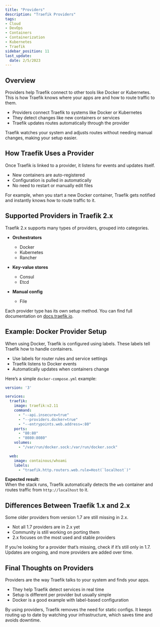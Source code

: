 ```yaml
---
title: "Providers"
description: "Traefik Providers"
tags: 
- Cloud
- DevOps
- Containers
- Containerization
- Kubernetes
- Traefik
sidebar_position: 11
last_update:
  date: 2/5/2023
---
```


## Overview

Providers help Traefik connect to other tools like Docker or Kubernetes. This is how Traefik knows where your apps are and how to route traffic to them.

- Providers connect Traefik to systems like Docker or Kubernetes  
- They detect changes like new containers or services  
- Traefik updates routes automatically through the provider  

Traefik watches your system and adjusts routes without needing manual changes, making your setup easier.


## How Traefik Uses a Provider

Once Traefik is linked to a provider, it listens for events and updates itself.

- New containers are auto-registered  
- Configuration is pulled in automatically  
- No need to restart or manually edit files  

For example, when you start a new Docker container, Traefik gets notified and instantly knows how to route traffic to it.


## Supported Providers in Traefik 2.x

Traefik 2.x supports many types of providers, grouped into categories.

- **Orchestrators**
  - Docker
  - Kubernetes
  - Rancher  

- **Key-value stores**
  - Consul
  - Etcd  

- **Manual config**
  - File  

Each provider type has its own setup method. You can find full documentation on [docs.traefik.io](https://doc.traefik.io).


## Example: Docker Provider Setup

When using Docker, Traefik is configured using labels. These labels tell Traefik how to handle containers.

- Use labels for router rules and service settings  
- Traefik listens to Docker events  
- Automatically updates when containers change  

Here’s a simple `docker-compose.yml` example:

```yaml
version: '3'

services:
  traefik:
    image: traefik:v2.11
    command:
      - "--api.insecure=true"
      - "--providers.docker=true"
      - "--entrypoints.web.address=:80"
    ports:
      - "80:80"
      - "8080:8080"
    volumes:
      - "/var/run/docker.sock:/var/run/docker.sock"

  web:
    image: containous/whoami
    labels:
      - "traefik.http.routers.web.rule=Host(`localhost`)"
```

**Expected result:**  
When the stack runs, Traefik automatically detects the `web` container and routes traffic from `http://localhost` to it.


## Differences Between Traefik 1.x and 2.x

Some older providers from version 1.7 are still missing in 2.x.

- Not all 1.7 providers are in 2.x yet  
- Community is still working on porting them  
- 2.x focuses on the most used and stable providers  

If you’re looking for a provider that’s missing, check if it’s still only in 1.7. Updates are ongoing, and more providers are added over time.


## Final Thoughts on Providers

Providers are the way Traefik talks to your system and finds your apps.

- They help Traefik detect services in real time  
- Setup is different per provider but usually simple  
- Docker is a good example with label-based configuration  

By using providers, Traefik removes the need for static configs. It keeps routing up to date by watching your infrastructure, which saves time and avoids downtime.